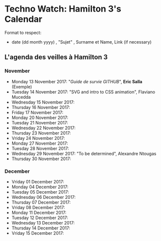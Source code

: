 # Techno Watch:  Hamilton 3's Calendar

Format to respect:   
- date (dd month yyyy) , "Sujet" ,  Surname et Name, Link (if necessary)

## L'agenda des veilles à Hamilton 3

### November
- Monday 13 November 2017: "*Guide de survie GITHUB*", __Eric Salla__ (Exemple)
- Tuesday 14 November 2017: "SVG and intro to CSS animation", Flaviano Mucedda
- Wednesday 15 November 2017:
- Thursday 16 November 2017:
- Friday 17 November 2017:
- Monday 20 November 2017:
- Tuesday 21 November 2017:
- Wednesday 22 November 2017:
- Thursday 23 November 2017:
- Vriday 24 November 2017:
- Monday 27 November 2017:
- Tuesday 28 November 2017:
- Wednesday 29 November 2017: "To be determined", Alexandre Ntougas 
- Thursday 30 November 2017:

### December
- Vriday 01 December 2017:
- Monday 04 December 2017:
- Tuesday 05 December 2017:
- Wednesday 06 December 2017:
- Thursday 07 December 2017:
- Vriday 08 December 2017:
- Monday 11 December 2017:
- Tuesday 12 December 2017:
- Wednesday 13 December 2017:
- Thursday 14 December 2017:
- Vriday 15 December 2017:

